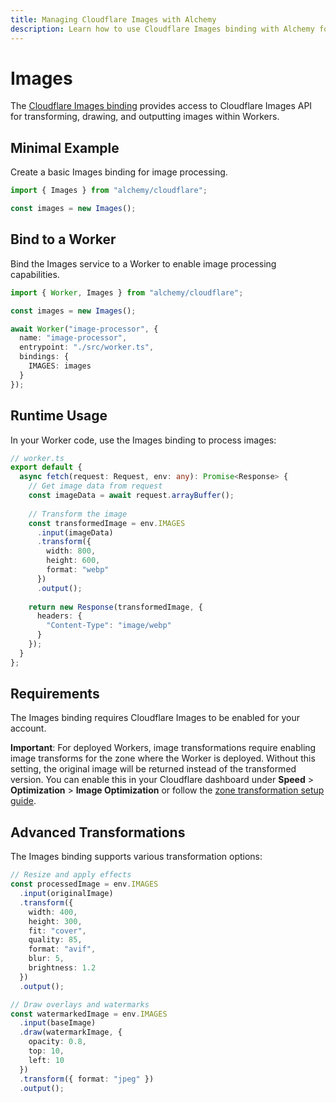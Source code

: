 ```yaml
---
title: Managing Cloudflare Images with Alchemy
description: Learn how to use Cloudflare Images binding with Alchemy for image transformation and manipulation in Workers.
---
```


# Images

The [Cloudflare Images binding](https://developers.cloudflare.com/images/transform-images/bindings/) provides access to Cloudflare Images API for transforming, drawing, and outputting images within Workers.

## Minimal Example

Create a basic Images binding for image processing.

```ts
import { Images } from "alchemy/cloudflare";

const images = new Images();
```

## Bind to a Worker

Bind the Images service to a Worker to enable image processing capabilities.

```ts
import { Worker, Images } from "alchemy/cloudflare";

const images = new Images();

await Worker("image-processor", {
  name: "image-processor",
  entrypoint: "./src/worker.ts",
  bindings: {
    IMAGES: images
  }
});
```

## Runtime Usage

In your Worker code, use the Images binding to process images:

```ts
// worker.ts
export default {
  async fetch(request: Request, env: any): Promise<Response> {
    // Get image data from request
    const imageData = await request.arrayBuffer();
    
    // Transform the image
    const transformedImage = env.IMAGES
      .input(imageData)
      .transform({ 
        width: 800, 
        height: 600,
        format: "webp"
      })
      .output();
    
    return new Response(transformedImage, {
      headers: {
        "Content-Type": "image/webp"
      }
    });
  }
};
```

## Requirements

The Images binding requires Cloudflare Images to be enabled for your account. 

**Important**: For deployed Workers, image transformations require enabling image transforms for the zone where the Worker is deployed. Without this setting, the original image will be returned instead of the transformed version. You can enable this in your Cloudflare dashboard under **Speed** > **Optimization** > **Image Optimization** or follow the [zone transformation setup guide](https://developers.cloudflare.com/images/get-started/#enable-transformations-on-your-zone).

## Advanced Transformations

The Images binding supports various transformation options:

```ts
// Resize and apply effects
const processedImage = env.IMAGES
  .input(originalImage)
  .transform({
    width: 400,
    height: 300,
    fit: "cover",
    quality: 85,
    format: "avif",
    blur: 5,
    brightness: 1.2
  })
  .output();

// Draw overlays and watermarks
const watermarkedImage = env.IMAGES
  .input(baseImage)
  .draw(watermarkImage, {
    opacity: 0.8,
    top: 10,
    left: 10
  })
  .transform({ format: "jpeg" })
  .output();
```
